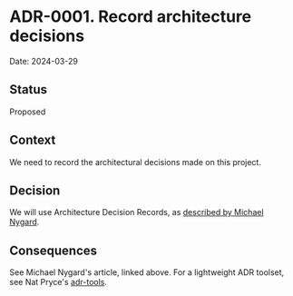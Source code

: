 # **ADR-0001. Record architecture decisions**

Date: 2024-03-29

## **Status**

Proposed

## **Context**

We need to record the architectural decisions made on this project.

## **Decision**

We will use Architecture Decision Records, as [described by Michael Nygard](http://thinkrelevance.com/blog/2011/11/15/documenting-architecture-decisions).

## **Consequences**

See Michael Nygard's article, linked above. For a lightweight ADR toolset, see Nat Pryce's [adr-tools](https://github.com/npryce/adr-tools).
